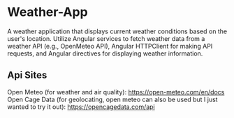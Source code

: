 # Weather-App
A weather application that displays current weather conditions based on the user's location. Utilize Angular services to fetch weather data from a weather API (e.g., OpenMeteo API), Angular HTTPClient for making API requests, and Angular directives for displaying weather information. 

## Api Sites 
Open Meteo (for weather and air quality): https://open-meteo.com/en/docs
Open Cage Data (for geolocating, open meteo can also be used but I just wanted to try it out): https://opencagedata.com/api

